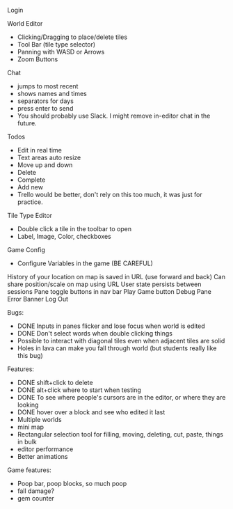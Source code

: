 Login

World Editor
- Clicking/Dragging to place/delete tiles
- Tool Bar (tile type selector)
- Panning with WASD or Arrows
- Zoom Buttons

Chat
- jumps to most recent
- shows names and times
- separators for days
- press enter to send
- You should probably use Slack. I might remove in-editor chat in the future.

Todos
- Edit in real time
- Text areas auto resize
- Move up and down
- Delete
- Complete
- Add new
- Trello would be better, don't rely on this too much, it was just for practice.

Tile Type Editor
- Double click a tile in the toolbar to open
- Label, Image, Color, checkboxes

Game Config
- Configure Variables in the game (BE CAREFUL)

History of your location on map is saved in URL (use forward and back)
Can share position/scale on map using URL
User state persists between sessions
Pane toggle buttons in nav bar
Play Game button
Debug Pane
Error Banner
Log Out

Bugs: 
- DONE Inputs in panes flicker and lose focus when world is edited
- DONE Don't select words when double clicking things
- Possible to interact with diagonal tiles even when adjacent tiles are solid
- Holes in lava can make you fall through world (but students really like this bug)

Features:
- DONE shift+click to delete
- DONE alt+click where to start when testing
- DONE To see where people's cursors are in the editor, or where they are looking
- DONE hover over a block and see who edited it last
- Multiple worlds
- mini map
- Rectangular selection tool for filling, moving, deleting, cut, paste, things in bulk
- editor performance
- Better animations

Game features:
- Poop bar, poop blocks, so much poop
- fall damage?
- gem counter
